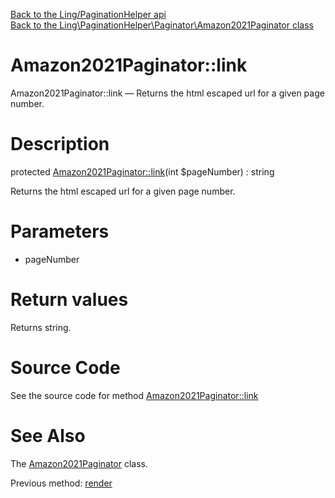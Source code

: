 [Back to the Ling/PaginationHelper api](https://github.com/lingtalfi/PaginationHelper/blob/master/doc/api/Ling/PaginationHelper.md)<br>
[Back to the Ling\PaginationHelper\Paginator\Amazon2021Paginator class](https://github.com/lingtalfi/PaginationHelper/blob/master/doc/api/Ling/PaginationHelper/Paginator/Amazon2021Paginator.md)


Amazon2021Paginator::link
================



Amazon2021Paginator::link — Returns the html escaped url for a given page number.




Description
================


protected [Amazon2021Paginator::link](https://github.com/lingtalfi/PaginationHelper/blob/master/doc/api/Ling/PaginationHelper/Paginator/Amazon2021Paginator/link.md)(int $pageNumber) : string




Returns the html escaped url for a given page number.




Parameters
================


- pageNumber

    


Return values
================

Returns string.








Source Code
===========
See the source code for method [Amazon2021Paginator::link](https://github.com/lingtalfi/PaginationHelper/blob/master/Paginator/Amazon2021Paginator.php#L232-L235)


See Also
================

The [Amazon2021Paginator](https://github.com/lingtalfi/PaginationHelper/blob/master/doc/api/Ling/PaginationHelper/Paginator/Amazon2021Paginator.md) class.

Previous method: [render](https://github.com/lingtalfi/PaginationHelper/blob/master/doc/api/Ling/PaginationHelper/Paginator/Amazon2021Paginator/render.md)<br>

